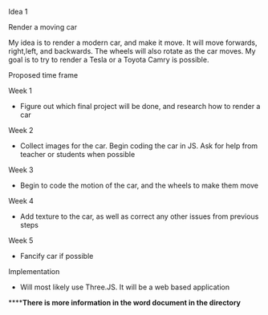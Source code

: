 Idea 1

Render a moving car

My idea is to render a modern car, and make it move. It will move forwards, right,left, and backwards. The wheels will also rotate as the car moves. My goal is to try to render a Tesla or a Toyota Camry is possible.


Proposed time frame

Week 1
-	Figure out which final project will be done, and research how to render a car

Week 2
-	Collect images for the car. Begin coding the car in JS. Ask for help from teacher or students when possible

Week 3
-	Begin to code the motion of the car, and the wheels to make them move


Week 4
-	Add texture to the car, as well as correct any other issues from previous steps

Week 5
-	Fancify car if possible



Implementation

-	Will most likely use Three.JS. It will be a web based application


**********************There is more information in the word document in the directory******************
